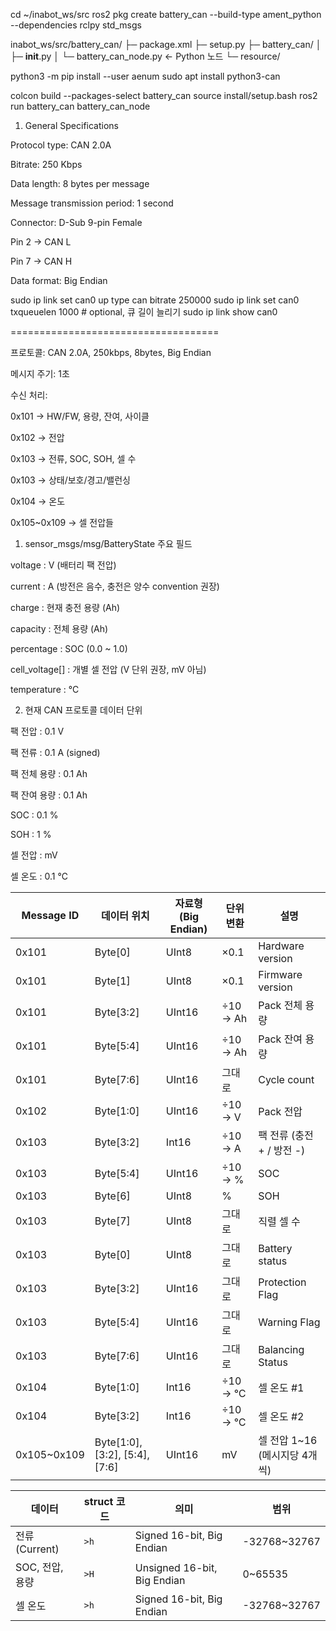 cd ~/inabot_ws/src
ros2 pkg create battery_can --build-type ament_python --dependencies rclpy std_msgs


inabot_ws/src/battery_can/
├─ package.xml
├─ setup.py
├─ battery_can/
│   ├─ __init__.py
│   └─ battery_can_node.py   ← Python 노드
└─ resource/

python3 -m pip install --user aenum
sudo apt install python3-can

colcon build --packages-select battery_can
source install/setup.bash
ros2 run battery_can battery_can_node

1) General Specifications

Protocol type: CAN 2.0A

Bitrate: 250 Kbps

Data length: 8 bytes per message

Message transmission period: 1 second

Connector: D-Sub 9-pin Female

Pin 2 → CAN L

Pin 7 → CAN H

Data format: Big Endian

sudo ip link set can0 up type can bitrate 250000
sudo ip link set can0 txqueuelen 1000  # optional, 큐 길이 늘리기
sudo ip link show can0

====================================

프로토콜: CAN 2.0A, 250kbps, 8bytes, Big Endian

메시지 주기: 1초

수신 처리:

0x101 → HW/FW, 용량, 잔여, 사이클

0x102 → 전압

0x103 → 전류, SOC, SOH, 셀 수

0x103 → 상태/보호/경고/밸런싱

0x104 → 온도

0x105~0x109 → 셀 전압들


1. sensor_msgs/msg/BatteryState 주요 필드

voltage : V (배터리 팩 전압)

current : A (방전은 음수, 충전은 양수 convention 권장)

charge : 현재 충전 용량 (Ah)

capacity : 전체 용량 (Ah)

percentage : SOC (0.0 ~ 1.0)

cell_voltage[] : 개별 셀 전압 (V 단위 권장, mV 아님)

temperature : °C

2. 현재 CAN 프로토콜 데이터 단위

팩 전압 : 0.1 V

팩 전류 : 0.1 A (signed)

팩 전체 용량 : 0.1 Ah

팩 잔여 용량 : 0.1 Ah

SOC : 0.1 %

SOH : 1 %

셀 전압 : mV

셀 온도 : 0.1 ℃

| Message ID   | 데이터 위치                             | 자료형 (Big Endian) | 단위 변환    | 설명                    |
| ------------ | ---------------------------------- | ---------------- | -------- | --------------------- |
| 0x101        | Byte\[0]                           | UInt8            | ×0.1     | Hardware version      |
| 0x101        | Byte\[1]                           | UInt8            | ×0.1     | Firmware version      |
| 0x101        | Byte\[3:2]                         | UInt16           | ÷10 → Ah | Pack 전체 용량            |
| 0x101        | Byte\[5:4]                         | UInt16           | ÷10 → Ah | Pack 잔여 용량            |
| 0x101        | Byte\[7:6]                         | UInt16           | 그대로      | Cycle count           |
| 0x102        | Byte\[1:0]                         | UInt16           | ÷10 → V  | Pack 전압               |
| 0x103        | Byte\[3:2]                         | Int16            | ÷10 → A  | 팩 전류 (충전 + / 방전 -)    |
| 0x103        | Byte\[5:4]                         | UInt16           | ÷10 → %  | SOC                   |
| 0x103        | Byte\[6]                           | UInt8            | %        | SOH                   |
| 0x103        | Byte\[7]                           | UInt8            | 그대로      | 직렬 셀 수                |
| 0x103        | Byte\[0]                           | UInt8            | 그대로      | Battery status        |
| 0x103        | Byte\[3:2]                         | UInt16           | 그대로      | Protection Flag       |
| 0x103        | Byte\[5:4]                         | UInt16           | 그대로      | Warning Flag          |
| 0x103        | Byte\[7:6]                         | UInt16           | 그대로      | Balancing Status      |
| 0x104        | Byte\[1:0]                         | Int16            | ÷10 → ℃  | 셀 온도 #1               |
| 0x104        | Byte\[3:2]                         | Int16            | ÷10 → ℃  | 셀 온도 #2               |
| 0x105\~0x109 | Byte\[1:0], \[3:2], \[5:4], \[7:6] | UInt16           | mV       | 셀 전압 1\~16 (메시지당 4개씩) |



| 데이터         | struct 코드 | 의미                          | 범위            |
| ----------- | --------- | --------------------------- | ------------- |
| 전류(Current) | `>h`      | Signed 16-bit, Big Endian   | -32768\~32767 |
| SOC, 전압, 용량 | `>H`      | Unsigned 16-bit, Big Endian | 0\~65535      |
| 셀 온도        | `>h`      | Signed 16-bit, Big Endian   | -32768\~32767 |
